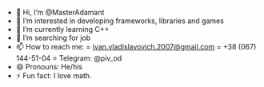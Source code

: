- 👋 Hi, I’m @MasterAdamant
- 👀 I’m interested in developing frameworks, libraries and games
- 🌱 I’m currently learning C++
- 💞️ I’m searching for job
- 📫 How to reach me:
  = ivan.vladislavovich.2007@gmail.com
  = +38 (067) 144-51-04
  = Telegram: @piv_od
- 😄 Pronouns: He/his
- ⚡ Fun fact: I love math.
